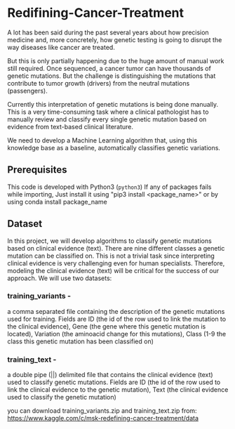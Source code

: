 # Redifining-Cancer-Treatment
A lot has been said during the past several years about how precision medicine and, more concretely, how genetic testing is going to disrupt the way diseases like cancer are treated.

But this is only partially happening due to the huge amount of manual work still required. Once sequenced, a cancer tumor can have thousands of genetic mutations. But the challenge is distinguishing the mutations that contribute to tumor growth (drivers) from the neutral mutations (passengers).

Currently this interpretation of genetic mutations is being done manually. This is a very time-consuming task where a clinical pathologist has to manually review and classify every single genetic mutation based on evidence from text-based clinical literature.

We need to develop a Machine Learning algorithm that, using this knowledge base as a baseline, automatically classifies genetic variations.

## Prerequisites  
This code is developed with Python3 (`python3`)
If any of packages fails while importing, Just install it using "pip3 install <package_name>" or by using conda install package_name

## Dataset
In this project, we will develop algorithms to classify genetic mutations based on clinical evidence (text).
There are nine different classes a genetic mutation can be classified on.
This is not a trivial task since interpreting clinical evidence is very challenging even for human specialists. Therefore, modeling the clinical evidence (text) will be critical for the success of our approach.
We will use two datasets:

### training_variants - 
a comma separated file containing the description of the genetic mutations used for training. Fields are ID (the id of the row used to link the mutation to the clinical evidence), Gene (the gene where this genetic mutation is located), Variation (the aminoacid change for this mutations), Class (1-9 the class this genetic mutation has been classified on)

### training_text - 
a double pipe (||) delimited file that contains the clinical evidence (text) used to classify genetic mutations. Fields are ID (the id of the row used to link the clinical evidence to the genetic mutation), Text (the clinical evidence used to classify the genetic mutation)

you can download training_variants.zip and training_text.zip from:
https://www.kaggle.com/c/msk-redefining-cancer-treatment/data
